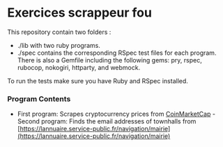 Exercices scrappeur fou
=======================

This repository contain two  folders :
- ./lib with two ruby programs. 
- ./spec contains the corresponding RSpec test files for each program.
There is also a Gemfile including the following gems: pry, rspec, rubocop, nokogiri, httparty, and webmock.

To run the tests make sure you have Ruby and RSpec installed.

### Program Contents
- First program: Scrapes cryptocurrency prices from [CoinMarketCap](https://coinmarketcap.com/all/views/all/)
-Second program: Finds the email addresses of townhalls from [https://lannuaire.service-public.fr/navigation/mairie](https://lannuaire.service-public.fr/navigation/mairie) 

